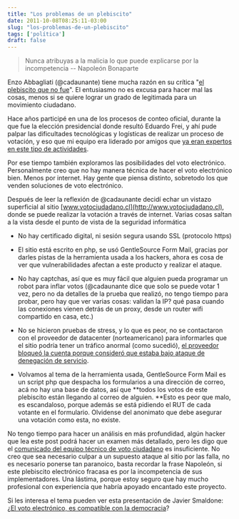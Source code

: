 ```yaml
---
title: "Los problemas de un plebiscito"
date: 2011-10-08T08:25:11-03:00
slug: "los-problemas-de-un-plebiscito"
tags: ['política']
draft: false
---
```


> Nunca atribuyas a la malicia lo que puede explicarse por la
> incompetencia -- Napoleón Bonaparte

Enzo Abbagliati (\@cadaunante) tiene mucha razón en su crítica 
"[el plebiscito que no fue](http://www.cadaunadas.net/2011/10/el-plebiscito-que-no-fue.html)".
El entusiasmo no es excusa para hacer mal las cosas, menos si se quiere
lograr un grado de legitimada para un movimiento ciudadano.

Hace años participé en una de los procesos de conteo oficial, durante la
que fue la elección presidencial donde resultó Eduardo Frei, y ahí pude
palpar las dificultades tecnológicas y logísticas de realizar un proceso
de votación, y eso que mi equipo era liderado por amigos que 
[ya eran expertos en este tipo de actividades](/blog/2008/10/los-hackers-del-5-de-octubre.html).

Por ese tiempo también exploramos las posibilidades del voto
electrónico. Personalmente creo que no hay manera técnica de hacer el
voto electrónico bien. Menos por internet. Hay gente que piensa
distinto, sobretodo los que venden soluciones de voto electrónico.

Después de leer la reflexión de \@cadaunante decidí echar un vistazo
superficial al sitio
[www.votociudadano.cl](http://www.votociudadano.cl), donde se puede
realizar la votación a través de internet. Varias cosas saltan a la
vista desde el punto de vista de la seguridad informática

-   No hay certificado digital, ni sesión segura usando SSL (protocolo
    https)

-   El sitio está escrito en php, se usó GentleSource Form Mail, gracias
    por darles pistas de la herramienta usada a los hackers, ahora es
    cosa de ver que vulnerabilidades afectan a este producto y realizar
    el ataque.

-   No hay captchas, así que es muy fácil que alguien pueda programar un
    robot para inflar votos (\@cadaunante dice que solo se puede votar 1
    vez, pero no da detalles de la prueba que realizó, no tengo tiempo
    para probar, pero hay que ver varias cosas: validan la IP? qué pasa
    cuando las conexiones vienen detrás de un proxy, desde un router
    wifi compartido en casa, etc.)

-   No se hicieron pruebas de stress, y lo que es peor, no se
    contactaron con el proveedor de datacenter (norteamericano) para
    informarles que el sitio podría tener un tráfico anormal (como
    sucedió), [el proveedor bloqueó la cuenta porque consideró que
    estaba bajo ataque de denegación de
    servicio](http://www.votociudadano.cl/contenido/comunicadoVC.php).

-   Volvamos al tema de la herramienta usada, GentleSource Form Mail es
    un script php que despacha los formularios a una dirección de
    correo, acá no hay una base de datos, así que *\*todos los votos de
    este plebiscito están llegando al correo de alguien. \**Esto es peor
    que malo, es escandaloso, porque además se está pidiendo el RUT de
    cada votante en el formulario. Olvidense del anonimato que debe
    asegurar una votación como esta, no existe.

No tengo tiempo para hacer un análisis en más profundidad, algún hacker
que lea este post podrá hacer un examen más detallado, pero les digo que el 
[comunicado del equipo técnico de voto ciudadano](http://www.votociudadano.cl/contenido/comunicadoVC.php) es
insuficiente. No creo que sea necesario culpar a un supuesto ataque al
sitio por las falla, no es necesario ponerse tan paranoico, basta
recordar la frase Napoleón, si este plebiscito electrónico fracasa es
por la incompetencia de sus implementadores. Una lástima, porque estoy
seguro que hay mucho profesional con experiencia que habría apoyado
encantado este proyecto.

Si les interesa el tema pueden ver esta presentación de Javier Smaldone:
¿[El voto electrónico, es compatible con la democracia](http://blog.smaldone.com.ar/files/evoto/voto_electronico.pdf)?
